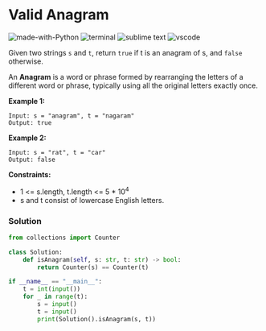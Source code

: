 # Valid Anagram
![made-with-Python](https://img.shields.io/badge/Made%20with-Python-007396.svg)
![terminal](https://img.shields.io/badge/Windows%20Terminal-4D4D4D?logo=windows%20terminal&logoColor=white)
![sublime text](https://img.shields.io/badge/sublime_text-%23575757.svg?logo=sublime-text&logoColor=important)
![vscode](https://img.shields.io/badge/Visual_Studio_Code-0078D4?logo=visual%20studio%20code&logoColor=white)

Given two strings `s` and `t`, return `true` if t is an anagram of s, and `false` otherwise.

An **Anagram** is a word or phrase formed by rearranging the letters of a different word or phrase, typically using all the original letters exactly once.

__Example 1:__
```
Input: s = "anagram", t = "nagaram"
Output: true
```
__Example 2:__
```
Input: s = "rat", t = "car"
Output: false
```

__Constraints:__
- 1 <= s.length, t.length <= 5 * 10<sup>4</sup>
- s and t consist of lowercase English letters.
  
### Solution
```py
from collections import Counter

class Solution:
    def isAnagram(self, s: str, t: str) -> bool:
        return Counter(s) == Counter(t)

if __name__ == "__main__":
    t = int(input())
    for _ in range(t):
        s = input()
        t = input()
        print(Solution().isAnagram(s, t))
```